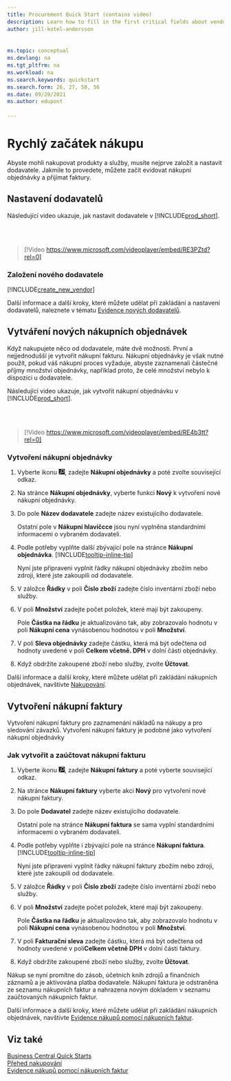 ```yaml
---
title: Procurement Quick Start (contains video)
description: Learn how to fill in the first critical fields about vendors in Business Central so that you can start purchasing products and services.
author: jill-kotel-andersson


ms.topic: conceptual
ms.devlang: na
ms.tgt_pltfrm: na
ms.workload: na
ms.search.keywords: quickstart
ms.search.form: 26, 27, 50, 56
ms.date: 09/29/2021
ms.author: edupont

---
```


# Rychlý začátek nákupu

Abyste mohli nakupovat produkty a služby, musíte nejprve založit a nastavit dodavatele. Jakmile to provedete, můžete začít evidovat nákupní objednávky a přijímat faktury.

## Nastavení dodavatelů

Následující video ukazuje, jak nastavit dodavatele v [!INCLUDE[prod_short](includes/prod_short.md)].

<br><br>

> [!Video https://www.microsoft.com/videoplayer/embed/RE3PZtd?rel=0]

### Založení nového dodavatele

[!INCLUDE[create_new_vendor](includes/create_new_vendor.md)]

Další informace a další kroky, které můžete udělat při zakládání a nastavení dodavatelů, naleznete v tématu [Evidence nových dodavatelů](purchasing-how-register-new-vendors.md).

## Vytváření nových nákupních objednávek

Když nakupujete něco od dodavatele, máte dvě možnosti. První a nejjednodušší je vytvořit nákupní fakturu. Nákupní objednávky je však nutné použít, pokud váš nákupní proces vyžaduje, abyste zaznamenali částečné příjmy množství objednávky, například proto, že celé množství nebylo k dispozici u dodavatele.

Následující video ukazuje, jak vytvořit nákupní objednávku v [!INCLUDE[prod_short](includes/prod_short.md)].

<br><br>

> [!Video https://www.microsoft.com/videoplayer/embed/RE4b3tt?rel=0]

### Vytvoření nákupní objednávky

1. Vyberte ikonu ![Žárovky, která otevře funkci Řekněte mi](media/ui-search/search_small.png "Řekněte mi, co chcete dělat"), zadejte **Nákupní objednávky** a poté zvolte související odkaz.

2. Na stránce **Nákupní objednávky**, vyberte funkci **Nový** k vytvoření nové nákupní objednávky.

3. Do pole **Název dodavatele** zadejte název existujícího dodavatele.

   Ostatní pole v **Nákupní hlavičcce** jsou nyní vyplněna standardními informacemi o vybraném dodavateli.

4. Podle potřeby vyplňte další zbývající pole na stránce **Nákupní objednávka**. [!INCLUDE[tooltip-inline-tip](includes/tooltip-inline-tip_md.md)]

   Nyní jste připraveni vyplnit řádky nákupní objednávky zbožím nebo zdroji, které jste zakoupili od dodavatele.

5. V záložce **Řádky** v poli **Číslo zboží** zadejte číslo inventární zboží nebo služby.

6. V poli **Množství** zadejte počet položek, které mají být zakoupeny.

   Pole **Částka na řádku** je aktualizováno tak, aby zobrazovalo hodnotu v poli **Nákupní cena** vynásobenou hodnotou v poli **Množství**.

7. V poli **Sleva objednávky** zadejte částku, která má být odečtena od hodnoty uvedené v poli **Celkem včetně. DPH** v dolní části objednávky.

8. Když obdržíte zakoupené zboží nebo služby, zvolte **Účtovat**.

Další informace a další kroky, které můžete udělat při zakládání nákupních objednávek, navštivte [Nakupování](purchasing-manage-purchasing.md).

## Vytvoření nákupní faktury

Vytvoření nákupní faktury pro zaznamenání nákladů na nákupy a pro sledování závazků. Vytvoření nákupní faktury je podobné jako vytvoření nákupní objednávky

### Jak vytvořit a zaúčtovat nákupní fakturu

1. Vyberte ikonu ![Žárovky, která otevře funkci Řekněte Mi](media/ui-search/search_small.png "Řekněte mi, co chcete dělat"), zadejte **Nákupní faktury** a poté vyberte související odkaz.
2. Na stránce **Nákupní faktury** vyberte akci **Nový** pro vytvoření nové nákupní faktury.
3. Do pole **Dodavatel** zadejte název existujícího dodavatele.

   Ostatní pole na stránce **Nákupní faktura** se sama vyplní standardními informacemi o vybraném dodavateli.

4. Podle potřeby vyplňte i zbývající pole na stránce **Nákupní faktura**. [!INCLUDE[tooltip-inline-tip](includes/tooltip-inline-tip_md.md)]

   Nyní jste připraveni vyplnit řádky nákupní faktury zbožím nebo zdroji, které jste zakoupili od dodavatele.

5. V záložce **Řádky** v poli **Číslo zboží** zadejte číslo inventární zboží nebo služby.
6. V poli **Množství** zadejte počet položek, které mají být zakoupeny.

   Pole **Částka na řádku** je aktualizováno tak, aby zobrazovalo hodnotu v poli **Nákupní cena** vynásobenou hodnotou v poli **Množství**.

7. V poli **Fakturační sleva** zadejte částku, která má být odečtena od hodnoty uvedené v poli**Celkem včetně DPH** v dolní části faktury.

8. Když obdržíte zakoupené zboží nebo služby, zvolte **Účtovat**.

Nákup se nyní promítne do zásob, účetních knih zdrojů a finančních záznamů a je aktivována platba dodavatele. Nákupní faktura je odstraněna ze seznamu nákupních faktur a nahrazena novým dokladem v seznamu zaúčtovaných nákupních faktur.

Další informace a další kroky, které můžete udělat při zakládání nákupních objednávek, navštivte [Evidence nákupů pomocí nákupních faktur](purchasing-how-record-purchases.md).

## Viz také

[Business Central Quick Starts](quick-start-business-central.md)  
[Přehed nakupování](Purchasing-manage-purchasing.md)  
[Evidence nákupů pomocí nákupních faktur](purchasing-how-record-purchases.md)
